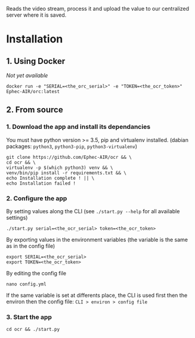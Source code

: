 Reads the video stream, process it and upload the value to our centralized server where it is saved.

# Installation

## 1. Using Docker

*Not yet available*

    docker run -e "SERIAL=<the_orc_serial>" -e "TOKEN=<the_ocr_token>" Ephec-AIR/orc:latest

## 2. From source

### 1. Download the app and install its dependancies

You must have python version >= 3.5, pip and virtualenv installed. (dabian packages: `python3`, `python3-pip`, `python3-virtualenv`)

    git clone https://github.com/Ephec-AIR/ocr && \
    cd ocr && \
    virtualenv -p $(which python3) venv && \
    venv/bin/pip install -r requirements.txt && \
    echo Installation complete ! || \
    echo Installation failed !

### 2. Configure the app

By setting values along the CLI (see `./start.py --help` for all available settings)

    ./start.py serial=<the_ocr_serial> token=<the_ocr_token>

By exporting values in the environment variables (the variable is the same as in the config file)

    export SERIAL=<the_ocr_serial>
    export TOKEN=<the_ocr_token>

By editing the config file

    nano config.yml

If the same variable is set at differents place, the CLI is used first then the environ then the config file: `CLI > environ > config file`


### 3. Start the app

    cd ocr && ./start.py

